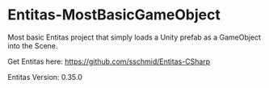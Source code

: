 # Entitas-MostBasicGameObject
Most basic Entitas project that simply loads a Unity prefab as a GameObject into the Scene.

Get Entitas here: https://github.com/sschmid/Entitas-CSharp

Entitas Version: 0.35.0
